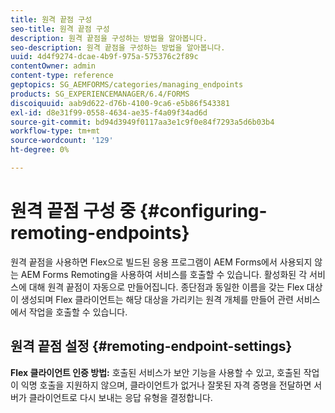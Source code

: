 ```yaml
---
title: 원격 끝점 구성
seo-title: 원격 끝점 구성
description: 원격 끝점을 구성하는 방법을 알아봅니다.
seo-description: 원격 끝점을 구성하는 방법을 알아봅니다.
uuid: 4d4f9274-dcae-4b9f-975a-575376c2f89c
contentOwner: admin
content-type: reference
geptopics: SG_AEMFORMS/categories/managing_endpoints
products: SG_EXPERIENCEMANAGER/6.4/FORMS
discoiquuid: aab9d622-d76b-4100-9ca6-e5b86f543381
exl-id: d8e31f99-0558-4634-ae35-f4a09f34ad6d
source-git-commit: bd94d3949f0117aa3e1c9f0e84f7293a5d6b03b4
workflow-type: tm+mt
source-wordcount: '129'
ht-degree: 0%

---
```


# 원격 끝점 구성 중 {#configuring-remoting-endpoints}

원격 끝점을 사용하면 Flex으로 빌드된 응용 프로그램이 AEM Forms에서 사용되지 않는 AEM Forms Remoting을 사용하여 서비스를 호출할 수 있습니다. 활성화된 각 서비스에 대해 원격 끝점이 자동으로 만들어집니다. 종단점과 동일한 이름을 갖는 Flex 대상이 생성되며 Flex 클라이언트는 해당 대상을 가리키는 원격 개체를 만들어 관련 서비스에서 작업을 호출할 수 있습니다.

## 원격 끝점 설정 {#remoting-endpoint-settings}

**Flex 클라이언트 인증 방법:** 호출된 서비스가 보안 기능을 사용할 수 있고, 호출된 작업이 익명 호출을 지원하지 않으며, 클라이언트가 없거나 잘못된 자격 증명을 전달하면 서버가 클라이언트로 다시 보내는 응답 유형을 결정합니다.
